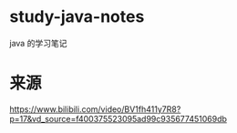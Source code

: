 # study-java-notes
java 的学习笔记

# 来源
https://www.bilibili.com/video/BV1fh411y7R8?p=17&vd_source=f400375523095ad99c935677451069db
